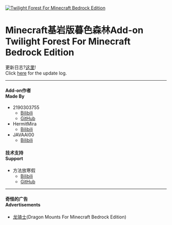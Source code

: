 [![Twilight Forest For Minecraft Bedrock Edition](https://raw.githubusercontent.com/wiki/2190303755/TwilightForest/images/title.png)](https://github.com/2190303755/TwilightForest/releases/download/1.0.1-build1/TwilightForest.zip)
# Minecraft基岩版暮色森林Add-on <br> Twilight Forest For Minecraft Bedrock Edition

更新日志?[这里](https://github.com/2190303755/TwilightForest/wiki/UpdateLog)!<br>
Click [here](https://github.com/2190303755/TwilightForest/wiki/UpdateLog) for the update log.

***
#### Add-on作者 <br> Made By
* 2190303755
  * [Bilibili](https://space.bilibili.com/436439712)
  * [GitHub](https://github.com/2190303755)
* HermitMira
  * [Bilibili](https://space.bilibili.com/324707380)
* JAVAAI00
  * [Bilibili](https://space.bilibili.com/38521002)
#### 技术支持 <br> Support
* 方法放寒假
  * [Bilibili](https://space.bilibili.com/1833082)
  * [GitHub](https://github.com/MiemieMethod)
***
#### 奇怪的广告 <br> Advertisements
- [龙骑士](https://www.bilibili.com/video/BV1jZ4y1T74i)(Dragon Mounts For Minecraft Bedrock Edition)
